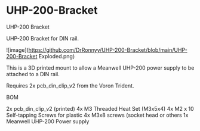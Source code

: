 # UHP-200-Bracket
 UHP-200 Bracket

UHP-200 Bracket for DIN rail.

![image](https://github.com/DrRonnyy/UHP-200-Bracket/blob/main/UHP-200-Bracket Exploded.png)

This is a 3D printed mount to allow a Meanwell UHP-200 power supply to be attached to a DIN rail. 

Requires 2x pcb_din_clip_v2 from the Voron Trident.

BOM

2x pcb_din_clip_v2 (printed)
4x M3 Threaded Heat Set (M3x5x4)
4x M2 x 10 Self-tapping Screws for plastic
4x M3x8 screws (socket head or others
1x Meanwell UHP-200 Power supply